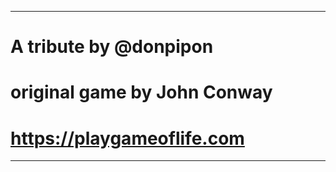 
************************************
# A tribute by @donpipon           # 
# original game by John Conway     #
# https://playgameoflife.com       #
************************************

